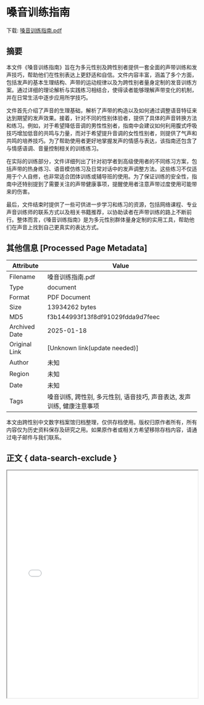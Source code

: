 # 嗓音训练指南

<!-- tcd_download_link -->
下载: [嗓音训练指南.pdf](嗓音训练指南.pdf)
<!-- tcd_download_link_end -->

## 摘要

<!-- tcd_abstract -->
本文件《嗓音训练指南》旨在为多元性别及跨性别者提供一套全面的声带训练和发声技巧，帮助他们在性别表达上更舒适和自信。文件内容丰富，涵盖了多个方面，包括发声的基本生理结构、声带的运动规律以及为跨性别者量身定制的发音训练方案。通过详细的理论解析与实践练习相结合，使得读者能够理解声带变化的机制，并在日常生活中逐步应用所学技巧。

文件首先介绍了声音的生理基础，解析了声带的构造以及如何通过调整语音特征来达到期望的发声效果。接着，针对不同的性别体验者，提供了具体的声音转换方法和练习。例如，对于希望降低音调的男性性别者，指南中会建议如何利用腹式呼吸技巧增加低音的共鸣与力量，而对于希望提升音调的女性性别者，则提供了气声和共鸣的培养技巧。为了帮助使用者更好地掌握发声的情感与表达，该指南还包含了与情感语调、音量控制相关的训练练习。

在实际的训练部分，文件详细列出了针对初学者到高级使用者的不同练习方案，包括声带的热身练习、语音模仿练习及日常对话中的发声调整方法。这些练习不仅适用于个人自修，也非常适合团体训练或辅导班的使用。为了保证训练的安全性，指南中还特别提到了需要关注的声带健康事项，提醒使用者注意声带过度使用可能带来的伤害。

最后，文件结束时提供了一些可供进一步学习和练习的资源，包括网络课程、专业声音训练师的联系方式以及相关书籍推荐，以协助读者在声带训练的路上不断前行。整体而言，《嗓音训练指南》是为多元性别群体量身定制的实用工具，帮助他们在声音上找到自己更真实的表达方式。

<!-- tcd_abstract_end -->

## 其他信息 [Processed Page Metadata]

| Attribute       | Value                                  |
|-----------------|----------------------------------------|
| Filename        | 嗓音训练指南.pdf                             |
| Type            | document                                 |
| Format          | PDF Document                               |
| Size            | 13934262 bytes                           |
| MD5             | f3b144993f13f8df91029fdda9d7feec                                  |
| Archived Date   | 2025-01-18                             |
| Original Link   | [Unknown link(update needed)]                         |
| Author          | 未知                               |
| Region          | 未知                               |
| Date            | 未知                                 |
| Tags            | 嗓音训练, 跨性别, 多元性别, 语音技巧, 声音表达, 发声训练, 健康注意事项                                 |

本文由跨性别中文数字档案馆归档整理，仅供存档使用。版权归原作者所有，所有内容仅为历史资料保存及研究之用。如果原作者或相关方希望移除存档内容，请通过电子邮件与我们联系。

## 正文 { data-search-exclude }

<!-- tcd_main_text -->
<iframe src="../嗓音训练指南.pdf" width="100%" height="600px">
    <p>无法显示PDF，请下载查看。</p>
</iframe>
<!-- tcd_main_text_end -->

